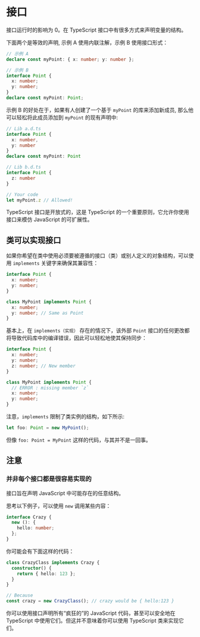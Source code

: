 # 接口

接口运行时的影响为 0。在 TypeScript 接口中有很多方式来声明变量的结构。

下面两个是等效的声明, 示例 A 使用内联注解，示例 B 使用接口形式：

```ts
// 示例 A
declare const myPoint: { x: number; y: number };

// 示例 B
interface Point {
  x: number;
  y: number;
}
declare const myPoint: Point;
```

示例 B 的好处在于，如果有人创建了一个基于 `myPoint` 的库来添加新成员, 那么他可以轻松将此成员添加到 `myPoint` 的现有声明中:

```ts
// Lib a.d.ts
interface Point {
  x: number,
  y: number
}
declare const myPoint: Point

// Lib b.d.ts
interface Point {
  z: number
}

// Your code
let myPoint.z // Allowed!
```

TypeScript 接口是开放式的，这是 TypeScript 的一个重要原则，它允许你使用接口来模仿 JavaScript 的可扩展性。

## 类可以实现接口

如果你希望在类中使用必须要被遵循的接口（类）或别人定义的对象结构，可以使用 `implements` 关键字来确保其兼容性：

```ts
interface Point {
  x: number;
  y: number;
}

class MyPoint implements Point {
  x: number;
  y: number; // Same as Point
}
```

基本上，在 `implements（实现）` 存在的情况下，该外部 `Point` 接口的任何更改都将导致代码库中的编译错误，因此可以轻松地使其保持同步：

```ts
interface Point {
  x: number;
  y: number;
  z: number; // New member
}

class MyPoint implements Point {
  // ERROR : missing member `z`
  x: number;
  y: number;
}
```

注意，`implements` 限制了类实例的结构，如下所示:

```ts
let foo: Point = new MyPoint();
```

但像 `foo: Point = MyPoint` 这样的代码，与其并不是一回事。

## 注意

### 并非每个接口都是很容易实现的

接口旨在声明 JavaScript 中可能存在的任意结构。

思考以下例子，可以使用 `new` 调用某些内容：

```ts
interface Crazy {
  new (): {
    hello: number;
  };
}
```

你可能会有下面这样的代码：

```ts
class CrazyClass implements Crazy {
  constructor() {
    return { hello: 123 };
  }
}

// Because
const crazy = new CrazyClass(); // crazy would be { hello:123 }
```

你可以使用接口声明所有“疯狂的”的 JavaScript 代码，甚至可以安全地在 TypeScript 中使用它们。但这并不意味着你可以使用 TypeScript 类来实现它们。
